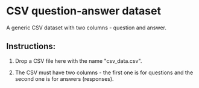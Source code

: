 # CSV question-answer dataset
A generic CSV dataset with two columns - question and answer.

## Instructions:

1) Drop a CSV file here with the name "csv_data.csv".

2) The CSV must have two columns - the first one is for questions and the second one is for answers (responses).
